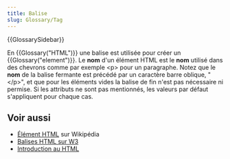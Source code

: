 ```yaml
---
title: Balise
slug: Glossary/Tag
---
```


{{GlossarySidebar}}

En {{Glossary("HTML")}} une balise est utilisée pour créer un {{Glossary("element")}}. Le **nom** d'un élément HTML est le **nom** utilisé dans des chevrons comme par exemple \<p> pour un paragraphe. Notez que le **nom** de la balise fermante est précédé par un caractère barre oblique, "\</p>", et que pour les éléments vides la balise de fin n'est pas nécessaire ni permise. Si les attributs ne sont pas mentionnés, les valeurs par défaut s'appliquent pour chaque cas.

## Voir aussi

- [Élément HTML](https://fr.wikipedia.org/wiki/Élément_HTML) sur Wikipédia
- [Balises HTML sur W3](https://www.w3.org/History/19921103-hypertext/hypertext/WWW/MarkUp/Tags.html)
- [Introduction au HTML](/fr/docs/Learn_web_development/Core/Structuring_content)
